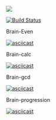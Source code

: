 <a href="https://codeclimate.com/github/codeclimate/codeclimate/maintainability"><img src="https://api.codeclimate.com/v1/badges/a99a88d28ad37a79dbf6/maintainability" /></a>

[![Build Status](https://travis-ci.org/Topolun/python-project-lvl1.svg?branch=master)](https://travis-ci.org/Topolun/python-project-lvl1)

Brain-Even

[![asciicast](https://asciinema.org/a/sw73Sb8ziPgAlnSBjWkZBlS3r.svg)](https://asciinema.org/a/sw73Sb8ziPgAlnSBjWkZBlS3r)

Brain-calc

[![asciicast](https://asciinema.org/a/Vx2BqIMHc29n2xDAThenXj0uq.svg)](https://asciinema.org/a/Vx2BqIMHc29n2xDAThenXj0uq)

Brain-gcd

[![asciicast](https://asciinema.org/a/A3hN68uYhlzWqUM8yE7S0rGqi.svg)](https://asciinema.org/a/A3hN68uYhlzWqUM8yE7S0rGqi)

Brain-progression

[![asciicast](https://asciinema.org/a/HVWGzyWOYHeHiNNJ7469UVAh7.svg)](https://asciinema.org/a/HVWGzyWOYHeHiNNJ7469UVAh7)
